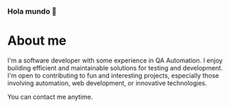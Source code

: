 ### Hola mundo 👋

# About me 

I'm a software developer with some experience in QA Automation. I enjoy building efficient and maintainable solutions for testing and development. I'm open to contributing to fun and interesting projects, especially those involving automation, web development, or innovative technologies.

You can contact me anytime.
